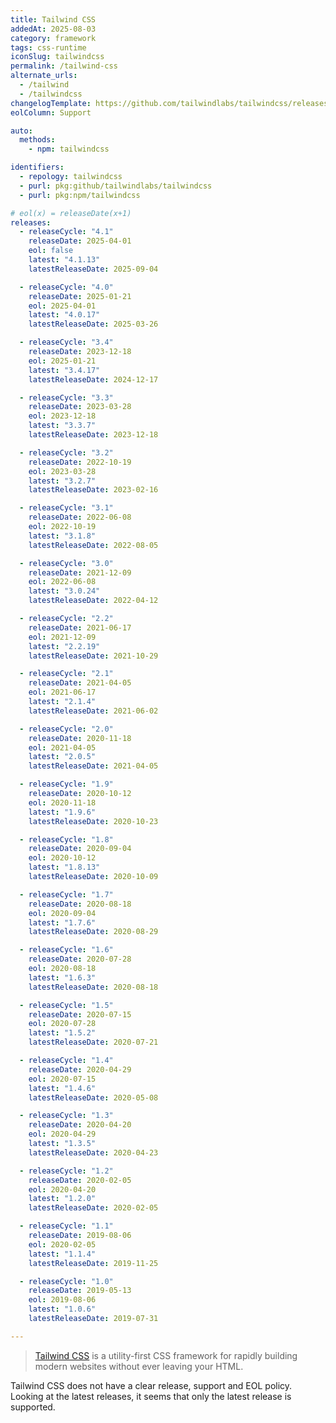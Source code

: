 ```yaml
---
title: Tailwind CSS
addedAt: 2025-08-03
category: framework
tags: css-runtime
iconSlug: tailwindcss
permalink: /tailwind-css
alternate_urls:
  - /tailwind
  - /tailwindcss
changelogTemplate: https://github.com/tailwindlabs/tailwindcss/releases/tag/v__LATEST__
eolColumn: Support

auto:
  methods:
    - npm: tailwindcss

identifiers:
  - repology: tailwindcss
  - purl: pkg:github/tailwindlabs/tailwindcss
  - purl: pkg:npm/tailwindcss

# eol(x) = releaseDate(x+1)
releases:
  - releaseCycle: "4.1"
    releaseDate: 2025-04-01
    eol: false
    latest: "4.1.13"
    latestReleaseDate: 2025-09-04

  - releaseCycle: "4.0"
    releaseDate: 2025-01-21
    eol: 2025-04-01
    latest: "4.0.17"
    latestReleaseDate: 2025-03-26

  - releaseCycle: "3.4"
    releaseDate: 2023-12-18
    eol: 2025-01-21
    latest: "3.4.17"
    latestReleaseDate: 2024-12-17

  - releaseCycle: "3.3"
    releaseDate: 2023-03-28
    eol: 2023-12-18
    latest: "3.3.7"
    latestReleaseDate: 2023-12-18

  - releaseCycle: "3.2"
    releaseDate: 2022-10-19
    eol: 2023-03-28
    latest: "3.2.7"
    latestReleaseDate: 2023-02-16

  - releaseCycle: "3.1"
    releaseDate: 2022-06-08
    eol: 2022-10-19
    latest: "3.1.8"
    latestReleaseDate: 2022-08-05

  - releaseCycle: "3.0"
    releaseDate: 2021-12-09
    eol: 2022-06-08
    latest: "3.0.24"
    latestReleaseDate: 2022-04-12

  - releaseCycle: "2.2"
    releaseDate: 2021-06-17
    eol: 2021-12-09
    latest: "2.2.19"
    latestReleaseDate: 2021-10-29

  - releaseCycle: "2.1"
    releaseDate: 2021-04-05
    eol: 2021-06-17
    latest: "2.1.4"
    latestReleaseDate: 2021-06-02

  - releaseCycle: "2.0"
    releaseDate: 2020-11-18
    eol: 2021-04-05
    latest: "2.0.5"
    latestReleaseDate: 2021-04-05

  - releaseCycle: "1.9"
    releaseDate: 2020-10-12
    eol: 2020-11-18
    latest: "1.9.6"
    latestReleaseDate: 2020-10-23

  - releaseCycle: "1.8"
    releaseDate: 2020-09-04
    eol: 2020-10-12
    latest: "1.8.13"
    latestReleaseDate: 2020-10-09

  - releaseCycle: "1.7"
    releaseDate: 2020-08-18
    eol: 2020-09-04
    latest: "1.7.6"
    latestReleaseDate: 2020-08-29

  - releaseCycle: "1.6"
    releaseDate: 2020-07-28
    eol: 2020-08-18
    latest: "1.6.3"
    latestReleaseDate: 2020-08-18

  - releaseCycle: "1.5"
    releaseDate: 2020-07-15
    eol: 2020-07-28
    latest: "1.5.2"
    latestReleaseDate: 2020-07-21

  - releaseCycle: "1.4"
    releaseDate: 2020-04-29
    eol: 2020-07-15
    latest: "1.4.6"
    latestReleaseDate: 2020-05-08

  - releaseCycle: "1.3"
    releaseDate: 2020-04-20
    eol: 2020-04-29
    latest: "1.3.5"
    latestReleaseDate: 2020-04-23

  - releaseCycle: "1.2"
    releaseDate: 2020-02-05
    eol: 2020-04-20
    latest: "1.2.0"
    latestReleaseDate: 2020-02-05

  - releaseCycle: "1.1"
    releaseDate: 2019-08-06
    eol: 2020-02-05
    latest: "1.1.4"
    latestReleaseDate: 2019-11-25

  - releaseCycle: "1.0"
    releaseDate: 2019-05-13
    eol: 2019-08-06
    latest: "1.0.6"
    latestReleaseDate: 2019-07-31

---
```


> [Tailwind CSS](https://tailwindcss.com/) is a utility-first CSS framework for rapidly building modern websites without ever leaving your HTML.

Tailwind CSS does not have a clear release, support and EOL policy.
Looking at the latest releases, it seems that only the latest release is supported.
